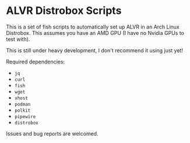# ALVR Distrobox Scripts

This is a set of fish scripts to automatically set up ALVR in an Arch Linux Distrobox. This assumes you have an AMD GPU (I have no Nvidia GPUs to test with).

This is still under heavy development, I don't recommend it using just yet!

Required dependencies:
- `jq`
- `curl`
- `fish`
- `wget`
- `xhost`
- `podman`
- `polkit`
- `pipewire`
- `distrobox`

Issues and bug reports are welcomed.
